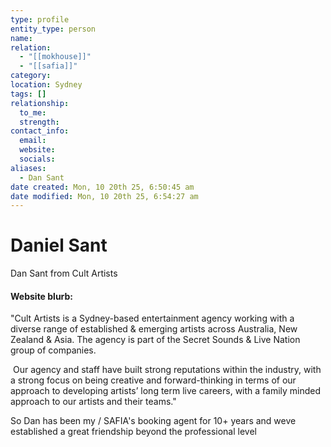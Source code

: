 ```yaml
---
type: profile
entity_type: person
name:
relation:
  - "[[mokhouse]]"
  - "[[safia]]"
category:
location: Sydney
tags: []
relationship:
  to_me:
  strength:
contact_info:
  email:
  website:
  socials:
aliases:
  - Dan Sant
date created: Mon, 10 20th 25, 6:50:45 am
date modified: Mon, 10 20th 25, 6:54:27 am
---
```


# Daniel Sant


Dan Sant from Cult Artists

#### Website blurb:

"Cult Artists is a Sydney-based entertainment agency working with a diverse range of established & emerging artists across Australia, New Zealand & Asia. The agency is part of the Secret Sounds & Live Nation group of companies.  
  
 Our agency and staff have built strong reputations within the industry, with a strong focus on being creative and forward-thinking in terms of our approach to developing artists’ long term live careers, with a family minded approach to our artists and their teams."

So Dan has been my / SAFIA's booking agent for 10+ years and weve established a great friendship beyond the professional level


